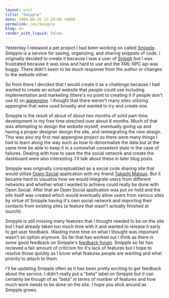 ```yaml
---
layout: post
title: "Smipple"
date: 2009-06-30 12:20:06 +0000
permalink: /en/Smipple
blog: en
render_with_liquid: false
---
```


Yesterday I released a pet project I had been working on called
[Smipple](http://www.smipple.net/). Smipple is a service for saving,
organizing, and sharing snippets of code. I originally decided to create
it because I was a user of [Snipplr](http://www.snipplr.com/) but I was
frustrated because it was slow and hard to use and the XML-RPC api was
buggy. There didn't seem to be much response from the author or changes
to the website either.

So from there I decided that I would create it as a challenge because I
had wanted to create an actual website that people could use including
implementation and marketing (there's no point to creating it if people
don't use it) on [appengine](http://code.google.com/intl/en/appengine/).
I thought that there weren't many sites utilizing appengine that were
used broadly and wanted to try and create one.

Smipple is the result of about of about two months of solid part-time
development in my free time streched over about 6 months. Much of that
was attempting to design the website myself, eventually giving up and
having a proper designer design the site, and reintegrating the new
design. This was also my first real appengine project so there were many
things I had to learn along the way such as how to denormalize the data
but at the same time be able to keep it in a somewhat consistent state
in the case of failures. Dealing with how to save the the social network
and create the dashboard were also interesting. I'll talk about these in
later blog posts.

Smipple was originally conceptualized as a social code sharing site that
would utilize [Open-Social](http://code.google.com/apis/opensocial/)
application with my friend [Takashi Matsuo](http://twitter.com/tmatsuo).
But it became hard to visualize how we would integrate users from
different networks and whether what I wanted to achieve could really be
done with Open Social. After that an Open Social application was put on
hold and the site itself was created which would eventually allow users
from various sites by virtue of Smipple having it's own social network
and importing their contacts from existing sites (a feature that wasn't
actually finished at launch).

Smipple is still missing many features that I thought needed to be on
the site but I had already taken too much time with it and wanted to
release it early to get user feedback. Wasting more time on what I
thought was important wasn't an option anymore. So far that has worked
out I think as there is some good feedback on Smipple's [feedback
forum](http://smipple.uservoice.com/). Smipple so far has recieved a
fair amount of criticism for it's lack of features but I hope to resolve
those quickly as I know what features people are wanting and what
priority to attach to them.

I'll be updating Smipple often as it has been pretty exciting to get
feedback about the service. I didn't really put a "beta" label on
Smipple but it can certainly be though of as "beta" in terms of number
of features and how much work needs to be done on the site. I hope you
stick around as Smipple grows.
